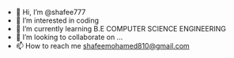- 👋 Hi, I’m @shafee777
- 👀 I’m interested in coding
- 🌱 I’m currently learning B.E COMPUTER SCIENCE ENGINEERING
- 💞️ I’m looking to collaborate on ...
- 📫 How to reach me shafeemohamed810@gmail.com

<!---
shafee777/shafee777 is a ✨ special ✨ repository because its `README.md` (this file) appears on your GitHub profile.
You can click the Preview link to take a look at your changes.
--->
